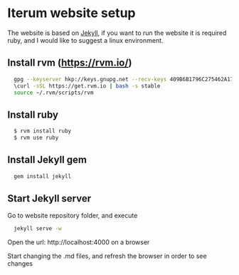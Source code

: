 # Iterum website setup

The website is based on [Jekyll](http://jekyllrb.com/docs/quickstart/), if you want to run the website it is required ruby, and I would like to suggest a linux environment.

## Install rvm (https://rvm.io/)
``` bash
  gpg --keyserver hkp://keys.gnupg.net --recv-keys 409B6B1796C275462A1703113804BB82D39DC0E3
  \curl -sSL https://get.rvm.io | bash -s stable
  source ~/.rvm/scripts/rvm
```  
## Install ruby
``` bash
  $ rvm install ruby
  $ rvm use ruby
``` 
## Install Jekyll gem
``` bash
  gem install jekyll
```
## Start Jekyll server
Go to website repository folder, and execute
``` bash
  jekyll serve -w
```
Open the url: http://localhost:4000 on a browser

Start changing the .md files, and refresh the browser in order to see changes
